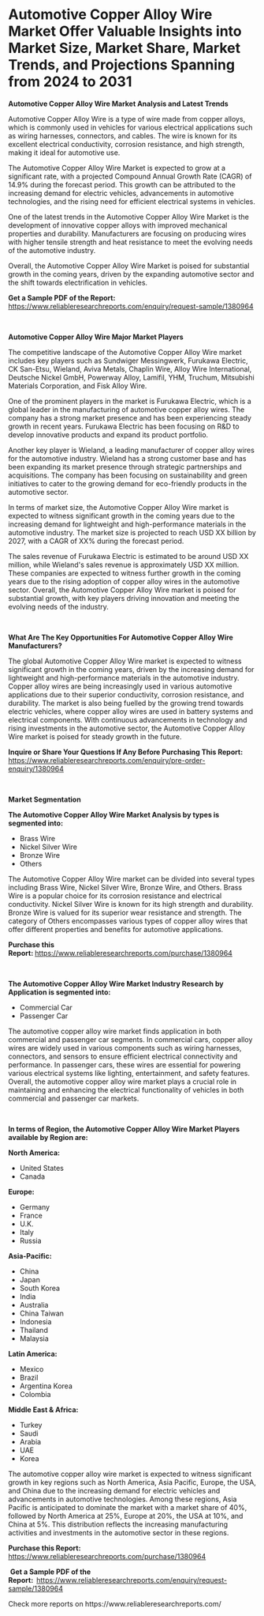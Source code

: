 <p><h1>Automotive Copper Alloy Wire Market Offer Valuable Insights into Market Size, Market Share, Market Trends, and Projections Spanning from 2024 to 2031</h1></p><p><strong>Automotive Copper Alloy Wire Market Analysis and Latest Trends</strong></p>
<p><p>Automotive Copper Alloy Wire is a type of wire made from copper alloys, which is commonly used in vehicles for various electrical applications such as wiring harnesses, connectors, and cables. The wire is known for its excellent electrical conductivity, corrosion resistance, and high strength, making it ideal for automotive use.</p><p>The Automotive Copper Alloy Wire Market is expected to grow at a significant rate, with a projected Compound Annual Growth Rate (CAGR) of 14.9% during the forecast period. This growth can be attributed to the increasing demand for electric vehicles, advancements in automotive technologies, and the rising need for efficient electrical systems in vehicles.</p><p>One of the latest trends in the Automotive Copper Alloy Wire Market is the development of innovative copper alloys with improved mechanical properties and durability. Manufacturers are focusing on producing wires with higher tensile strength and heat resistance to meet the evolving needs of the automotive industry.</p><p>Overall, the Automotive Copper Alloy Wire Market is poised for substantial growth in the coming years, driven by the expanding automotive sector and the shift towards electrification in vehicles.</p></p>
<p><strong>Get a Sample PDF of the Report:&nbsp;</strong> <a href="https://www.reliableresearchreports.com/enquiry/request-sample/1380964">https://www.reliableresearchreports.com/enquiry/request-sample/1380964</a></p>
<p>&nbsp;</p>
<p><strong>Automotive Copper Alloy Wire Major Market Players</strong></p>
<p><p>The competitive landscape of the Automotive Copper Alloy Wire market includes key players such as Sundwiger Messingwerk, Furukawa Electric, CK San-Etsu, Wieland, Aviva Metals, Chaplin Wire, Alloy Wire International, Deutsche Nickel GmbH, Powerway Alloy, Lamifil, YHM, Truchum, Mitsubishi Materials Corporation, and Fisk Alloy Wire. </p><p>One of the prominent players in the market is Furukawa Electric, which is a global leader in the manufacturing of automotive copper alloy wires. The company has a strong market presence and has been experiencing steady growth in recent years. Furukawa Electric has been focusing on R&D to develop innovative products and expand its product portfolio. </p><p>Another key player is Wieland, a leading manufacturer of copper alloy wires for the automotive industry. Wieland has a strong customer base and has been expanding its market presence through strategic partnerships and acquisitions. The company has been focusing on sustainability and green initiatives to cater to the growing demand for eco-friendly products in the automotive sector. </p><p>In terms of market size, the Automotive Copper Alloy Wire market is expected to witness significant growth in the coming years due to the increasing demand for lightweight and high-performance materials in the automotive industry. The market size is projected to reach USD XX billion by 2027, with a CAGR of XX% during the forecast period.</p><p>The sales revenue of Furukawa Electric is estimated to be around USD XX million, while Wieland's sales revenue is approximately USD XX million. These companies are expected to witness further growth in the coming years due to the rising adoption of copper alloy wires in the automotive sector. Overall, the Automotive Copper Alloy Wire market is poised for substantial growth, with key players driving innovation and meeting the evolving needs of the industry.</p></p>
<p>&nbsp;</p>
<p><strong>What Are The Key Opportunities For Automotive Copper Alloy Wire Manufacturers?</strong></p>
<p><p>The global Automotive Copper Alloy Wire market is expected to witness significant growth in the coming years, driven by the increasing demand for lightweight and high-performance materials in the automotive industry. Copper alloy wires are being increasingly used in various automotive applications due to their superior conductivity, corrosion resistance, and durability. The market is also being fuelled by the growing trend towards electric vehicles, where copper alloy wires are used in battery systems and electrical components. With continuous advancements in technology and rising investments in the automotive sector, the Automotive Copper Alloy Wire market is poised for steady growth in the future.</p></p>
<p><strong>Inquire or Share Your Questions If Any Before Purchasing This Report:</strong> <a href="https://www.reliableresearchreports.com/enquiry/pre-order-enquiry/1380964">https://www.reliableresearchreports.com/enquiry/pre-order-enquiry/1380964</a></p>
<p>&nbsp;</p>
<p><strong>Market Segmentation</strong></p>
<p><strong>The Automotive Copper Alloy Wire Market Analysis by types is segmented into:</strong></p>
<p><ul><li>Brass Wire</li><li>Nickel Silver Wire</li><li>Bronze Wire</li><li>Others</li></ul></p>
<p><p>The Automotive Copper Alloy Wire market can be divided into several types including Brass Wire, Nickel Silver Wire, Bronze Wire, and Others. Brass Wire is a popular choice for its corrosion resistance and electrical conductivity. Nickel Silver Wire is known for its high strength and durability. Bronze Wire is valued for its superior wear resistance and strength. The category of Others encompasses various types of copper alloy wires that offer different properties and benefits for automotive applications.</p></p>
<p><strong>Purchase this Report:&nbsp;</strong><a href="https://www.reliableresearchreports.com/purchase/1380964">https://www.reliableresearchreports.com/purchase/1380964</a></p>
<p>&nbsp;</p>
<p><strong>The Automotive Copper Alloy Wire Market Industry Research by Application is segmented into:</strong></p>
<p><ul><li>Commercial Car</li><li>Passenger Car</li></ul></p>
<p><p>The automotive copper alloy wire market finds application in both commercial and passenger car segments. In commercial cars, copper alloy wires are widely used in various components such as wiring harnesses, connectors, and sensors to ensure efficient electrical connectivity and performance. In passenger cars, these wires are essential for powering various electrical systems like lighting, entertainment, and safety features. Overall, the automotive copper alloy wire market plays a crucial role in maintaining and enhancing the electrical functionality of vehicles in both commercial and passenger car markets.</p></p>
<p>&nbsp;</p>
<p><strong>In terms of Region, the Automotive Copper Alloy Wire Market Players available by Region are:</strong></p>
<p>
    <p> <strong> North America: </strong>
        <ul>
            <li>United States</li>
            <li>Canada</li>
        </ul>
        </p> 
    <p> <strong> Europe: </strong>
        <ul>
            <li>Germany</li>
            <li>France</li>
            <li>U.K.</li>
            <li>Italy</li>
            <li>Russia</li>
        </ul>
        </p> 
    <p> <strong> Asia-Pacific: </strong>
        <ul>
            <li>China</li>
            <li>Japan</li>
            <li>South Korea</li>
            <li>India</li>
            <li>Australia</li>
            <li>China Taiwan</li>
            <li>Indonesia</li>
            <li>Thailand</li>
            <li>Malaysia</li>
        </ul>
        </p> 
    <p> <strong> Latin America: </strong>
        <ul>
            <li>Mexico</li>
            <li>Brazil</li>
            <li>Argentina Korea</li>
            <li>Colombia</li>
        </ul>
        </p> 
    <p> <strong> Middle East & Africa: </strong>
        <ul>
            <li>Turkey</li>
            <li>Saudi</li>
            <li>Arabia</li>
            <li>UAE</li>
            <li>Korea</li>
        </ul>
    </p>
    </p>
<p><p>The automotive copper alloy wire market is expected to witness significant growth in key regions such as North America, Asia Pacific, Europe, the USA, and China due to the increasing demand for electric vehicles and advancements in automotive technologies. Among these regions, Asia Pacific is anticipated to dominate the market with a market share of 40%, followed by North America at 25%, Europe at 20%, the USA at 10%, and China at 5%. This distribution reflects the increasing manufacturing activities and investments in the automotive sector in these regions.</p></p>
<p><strong>Purchase this Report: </strong><a href="https://www.reliableresearchreports.com/purchase/1380964">https://www.reliableresearchreports.com/purchase/1380964</a></p>
<p>&nbsp;<strong>Get a Sample PDF of the Report:&nbsp;&nbsp;</strong><a href="https://www.reliableresearchreports.com/enquiry/request-sample/1380964">https://www.reliableresearchreports.com/enquiry/request-sample/1380964</a></p>
<p><strong></strong></p>
<p>Check more reports on https://www.reliableresearchreports.com/</p>